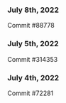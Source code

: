 ### July 8th, 2022

Commit #88778

### July 5th, 2022

Commit #314353


### July 4th, 2022

Commit #72281
